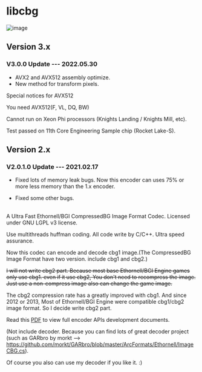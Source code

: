 # libcbg

![image](https://i.loli.net/2020/09/06/gi4PxlFknpwZbYC.png)

## Version 3.x

### V3.0.0 Update --- 2022.05.30

* AVX2 and AVX512 assembly optimize.
* New method for transform pixels.

Special notices for AVX512

You need AVX512(F, VL, DQ, BW)

Cannot run on Xeon Phi processors (Knights Landing / Knights Mill, etc).

Test passed on 11th Core Engineering Sample chip (Rocket Lake-S). 

## Version 2.x

### V2.0.1.0 Update --- 2021.02.17

* Fixed lots of memory leak bugs. Now this encoder can uses 75% or more less memory than the 1.x encoder.

* Fixed some other bugs.

<br>
A Ultra Fast Ethornell/BGI CompressedBG Image Format Codec. Licensed under GNU LGPL v3 license.

Use multithreads huffman coding. All code write by C/C++. Ultra speed assurance.

Now this codec can encode and decode cbg1 image.(The CompressedBG Image Format have two version. include cbg1 and cbg2.)

~~I will not write cbg2 part. Because most base Ethornell/BGI Engine games only use cbg1. even if it use cbg2, You don't need to recompress the image. Just use a non-compress image also can change the game image.~~

The cbg2 compression rate has a greatly improved with cbg1. And since 2012 or 2013, Most of Ethornell/BGI Engine were compatible cbg1/cbg2 image format. So I decide write cbg2 part.

Read this [PDF](https://github.com/copper187/libcbg/blob/master/libcbgDevelopmentDocumentsV4.pdf) to view full encoder APIs development documents.

(Not include decoder. Because you can find lots of great decoder project (such as GARbro by morkt --> https://github.com/morkt/GARbro/blob/master/ArcFormats/Ethornell/ImageCBG.cs). 

Of course you also can use my decoder if you like it. :)

